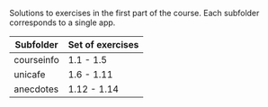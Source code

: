 Solutions to exercises in the first part of the course. Each subfolder corresponds to a single app.

| Subfolder  | Set of exercises |
|------------|------------------|
| courseinfo | 1.1 - 1.5        |
| unicafe    | 1.6 - 1.11       |
| anecdotes  | 1.12 - 1.14      |